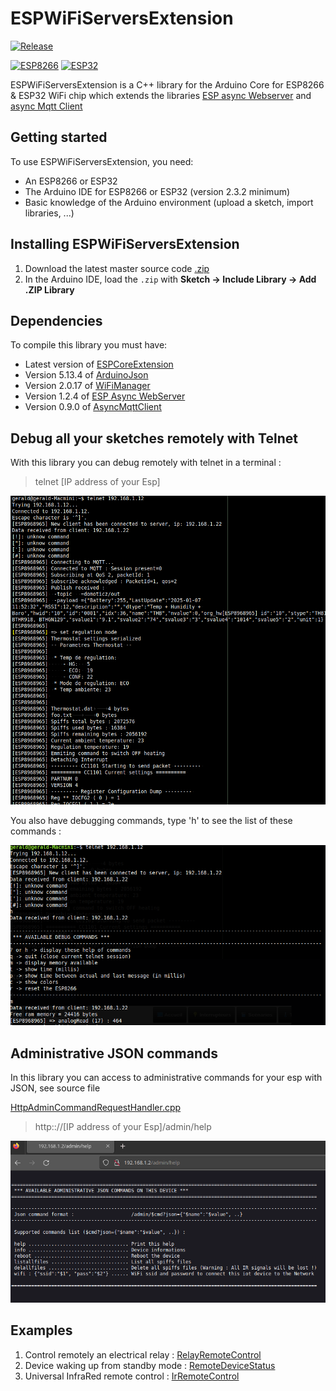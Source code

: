 # ESPWiFiServersExtension

<a name="release"></a>
[![Release](https://img.shields.io/github/v/release/gerald-guiony/ESPWiFiServersExtension?include_prereleases)](#release)

[![ESP8266](https://img.shields.io/badge/ESP-8266-000000.svg?longCache=true&style=flat&colorA=CC101F)](https://www.espressif.com/en/products/socs/esp8266)
[![ESP32](https://img.shields.io/badge/ESP-32-000000.svg?longCache=true&style=flat&colorA=CC101F)](https://www.espressif.com/en/products/socs/esp32)

ESPWiFiServersExtension is a C++ library for the Arduino Core for ESP8266 & ESP32 WiFi chip which extends the libraries [ESP async Webserver](https://github.com/me-no-dev/ESPAsyncWebServer) and [async Mqtt Client](https://github.com/marvinroger/async-mqtt-client)

## Getting started

To use ESPWiFiServersExtension, you need:

* An ESP8266 or ESP32
* The Arduino IDE for ESP8266 or ESP32 (version 2.3.2 minimum)
* Basic knowledge of the Arduino environment (upload a sketch, import libraries, ...)

## Installing ESPWiFiServersExtension

1. Download the latest master source code [.zip](https://github.com/gerald-guiony/ESPWiFiServersExtension/archive/master.zip)
2. In the Arduino IDE, load the `.zip` with **Sketch → Include Library → Add .ZIP Library**

## Dependencies

To compile this library you must have: 

* Latest version of [ESPCoreExtension](https://github.com/gerald-guiony/ESPCoreExtension)
* Version 5.13.4 of [ArduinoJson](https://github.com/bblanchon/ArduinoJson)
* Version 2.0.17 of [WiFiManager](https://github.com/tzapu/WiFiManager)
* Version 1.2.4 of [ESP Async WebServer](https://github.com/me-no-dev/ESPAsyncWebServer)
* Version 0.9.0 of [AsyncMqttClient](https://github.com/marvinroger/async-mqtt-client)

## Debug all your sketches remotely with Telnet

With this library you can debug remotely with telnet in a terminal :
> telnet [IP address of your Esp]

![Settings in Domoticz](https://github.com/gerald-guiony/ESPWiFiServersExtension/blob/master/doc/debug.png)

You also have debugging commands, type 'h' to see the list of these commands :

![Settings in Domoticz](https://github.com/gerald-guiony/ESPWiFiServersExtension/blob/master/doc/debugCommand.png)

## Administrative JSON commands

In this library you can access to administrative commands for your esp with JSON, see source file  

[HttpAdminCommandRequestHandler.cpp](https://github.com/gerald-guiony/ESPWiFiServersExtension/blob/master/src/HttpAdminCommandRequestHandler.cpp)

> http:://[IP address of your Esp]/admin/help

![Admin commands](https://github.com/gerald-guiony/ESPWiFiServersExtension/blob/master/doc/JsonAdminCommand.png)

## Examples

1. Control remotely an electrical relay : [RelayRemoteControl](https://github.com/gerald-guiony/ESPWiFiServersExtension/blob/master/examples/RelayRemoteControl)
2. Device waking up from standby mode : [RemoteDeviceStatus](https://github.com/gerald-guiony/ESPWiFiServersExtension/blob/master/examples/RemoteDeviceStatus)
3. Universal InfraRed remote control : [IrRemoteControl](https://github.com/gerald-guiony/ESPInfraredTransceiver/blob/master/examples/IrRemoteControl)
